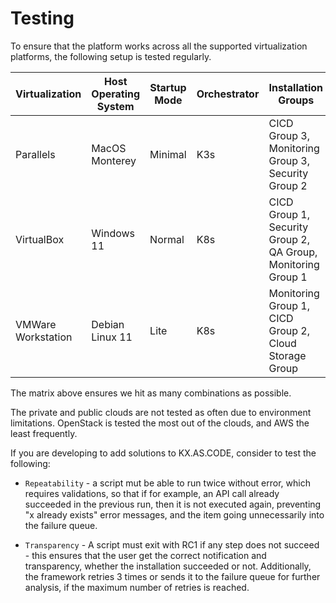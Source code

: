 # Testing

To ensure that the platform works across all the supported virtualization platforms, the following setup is tested regularly.

|Virtualization|Host Operating System|Startup Mode|Orchestrator|Installation Groups|
|----|----|----|----|----|
|Parallels|MacOS Monterey|Minimal|K3s|CICD Group 3, Monitoring Group 3, Security Group 2|
|VirtualBox|Windows 11|Normal|K8s|CICD Group 1, Security Group 2, QA Group, Monitoring Group 1|
|VMWare Workstation|Debian Linux 11|Lite|K8s|Monitoring Group 1, CICD Group 2, Cloud Storage Group|

The matrix above ensures we hit as many combinations as possible.

The private and public clouds are not tested as often due to environment limitations. OpenStack is tested the most out of the clouds, and AWS the least frequently. 

If you are developing to add solutions to KX.AS.CODE, consider to test the following:

- `Repeatability` - a script mut be able to run twice without error, which requires validations, so that if for example, an API call already succeeded in the previous run, then it is not executed again, preventing "x already exists" error messages, and the item going unnecessarily into the failure queue.
  
- `Transparency` - A script must exit with RC1 if any step does not succeed - this ensures that the user get the correct notification and transparency, whether the installation succeeded or not. Additionally, the framework retries 3 times or sends it to the failure queue for further analysis, if the maximum number of retries is reached.

